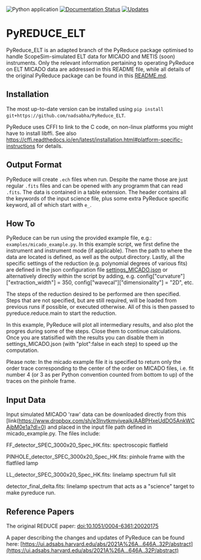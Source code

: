 ![Python application](https://github.com/nadsabha/PyReduce_ELT/workflows/Python%20application/badge.svg)
[![Documentation Status](https://readthedocs.org/projects/pyreduce-astro/badge/?version=latest)](https://pyreduce-astro.readthedocs.io/en/latest/?badge=latest)
[![Updates](https://pyup.io/repos/github/nadsabha/PyReduce_ELT/shield.svg)](https://pyup.io/repos/github/nadsabha/PyReduce_ELT/)

# PyREDUCE_ELT

PyReduce_ELT is an adapted branch of the PyReduce package optimised to handle ScopeSim-simulated ELT data for MICADO and METIS (soon) instruments. Only the relevant information pertaining to operating PyReduce on ELT MICADO data are addressed in this README file, while all details of the original PyReduce package can be found in this [README.md](https://github.com/AWehrhahn/PyReduce/blob/master/README.md).




Installation
------------

The most up-to-date version can be installed using ``pip install git+https://github.com/nadsabha/PyReduce_ELT``. 

PyReduce uses CFFI to link to the C code, on non-linux platforms you might have to install libffi.
See also https://cffi.readthedocs.io/en/latest/installation.html#platform-specific-instructions for details.

Output Format
-------------
PyReduce will create ``.ech`` files when run. Despite the name those are just regular ``.fits`` files and can be opened with any programm that can read ``.fits``. The data is contained in a table extension. The header contains all the keywords of the input science file, plus some extra PyReduce specific keyword, all of which start with ``e_``. 

How To
------
PyReduce can be run using the provided example file, e.g.:
``examples/micado_example.py``.
In this example script, we first define the instrument and instrument mode (if applicable). Then the path to where the data are located is defined, as well as the output directory. Lastly, all the specific settings of the reduction (e.g. polynomial degrees of various fits) are defined in the json configuration file [settings_MICADO.json](https://github.com/nadsabha/PyReduce_ELT/blob/master/pyreduce/settings/settings_MICADO.json) or alternatively directly within the script by adding, e.g. config["curvature"]["extraction_width"] = 350, config["wavecal"]["dimensionality"] = "2D", etc. 

The steps of the reduction desired to be performed are then specified. Steps that are not specified, but are still required, will be loaded from previous runs if possible, or executed otherwise.
All of this is then passed to pyreduce.reduce.main to start the reduction.

In this example, PyReduce will plot all intermediary results, and also plot the progres during some of the steps. Close them to continue calculations. Once you are statisified with the results you can disable them in settings_MICADO.json (with "plot":false in each step) to speed up the computation.

Please note: In the micado example file it is specified to return only the order trace corresponding to the center of the order on MICADO files, i.e. fit number 4 (or 3 as per Python convention counted from bottom to up) of the traces on the pinhole frame. 


Input Data
------
Input simulated MICADO 'raw' data  can be downloaded directly from this [link\(https://www.dropbox.com/sh/e3lnvtkmyjveajk/AABPHxeUdDO5AnkWCAjbM0e1a?dl=0) and placed in the input file path defined in micado_example.py. The files include:

FF_detector_SPEC_3000x20_Spec_HK.fits: spectroscopic flatfield

PINHOLE_detector_SPEC_3000x20_Spec_HK.fits: pinhole frame with the flatfiled lamp

LL_detector_SPEC_3000x20_Spec_HK.fits: linelamp spectrum full slit

detector_final_delta.fits: linelamp spectrum that acts as a "science" target to make pyreduce run.



Reference Papers
------
The original REDUCE paper: [doi:10.1051/0004-6361:20020175](https://doi.org/10.1051/0004-6361:20020175)

A paper describing the changes and updates of PyReduce can be found here: [https://ui.adsabs.harvard.edu/abs/2021A%26A...646A..32P/abstract](https://ui.adsabs.harvard.edu/abs/2021A%26A...646A..32P/abstract)
